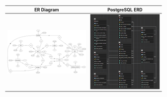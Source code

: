 


  ER Diagram                    |  PostgreSQL ERD 
:-------------------------:|:-------------------------:
![ER](https://github.com/TarikKaanKoc/SM-Tea-Database/blob/main/ER%20Diagram.jpg?raw=True)   | ![ERD](https://github.com/TarikKaanKoc/SM-Tea-Database/blob/main/TeaMarketERD.png?raw=True) 
